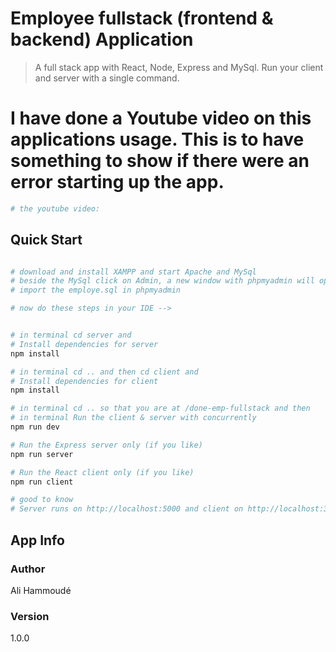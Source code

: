 # Employee fullstack (frontend & backend) Application

> A full stack app with React, Node, Express and MySql. 
Run your client and server with a single command. 


# I have done a Youtube video on this applications usage. This is to have something to show if there were an error starting up the app.
``` bash
# the youtube video: 


``` 
## Quick Start

``` bash

# download and install XAMPP and start Apache and MySql
# beside the MySql click on Admin, a new window with phpmyadmin will open
# import the employe.sql in phpmyadmin

# now do these steps in your IDE -->


# in terminal cd server and
# Install dependencies for server
npm install

# in terminal cd .. and then cd client and
# Install dependencies for client
npm install

# in terminal cd .. so that you are at /done-emp-fullstack and then
# in terminal Run the client & server with concurrently
npm run dev

# Run the Express server only (if you like)
npm run server

# Run the React client only (if you like)
npm run client

# good to know
# Server runs on http://localhost:5000 and client on http://localhost:3000
```

## App Info

### Author

Ali Hammoudé

### Version

1.0.0

